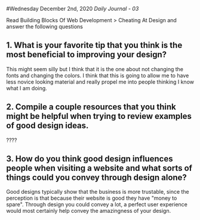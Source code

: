 #Wednesday December 2nd, 2020
_Daily Journal - 03_

Read Building Blocks Of Web Development > Cheating At Design and answer the following questions

##   1. What is your favorite tip that you think is the most beneficial to improving your design?

This might seem silly but I think that it is the one about not changing the fonts and changing the colors. I think that this is going to allow me to have less novice looking material and really propel me into people thinking I know what I am doing. 

 ##   2. Compile a couple resources that you think might be helpful when trying to review examples of good design ideas.

 ????

  ##  3. How do you think good design influences people when visiting a website and what sorts of things could you convey through design alone?

  Good designs typically show that the business is more trustable, since the perception is that because their website is good they have "money to spare". Through design you could convey a lot, a perfect user experience would most certainly help convey the amazingness of your design. 


